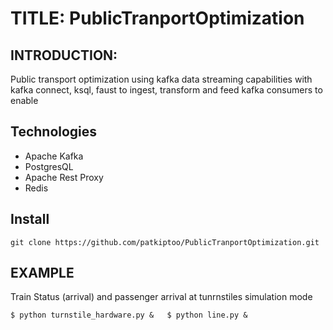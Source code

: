 # TITLE: PublicTranportOptimization

## INTRODUCTION:
Public transport optimization using kafka data streaming capabilities with kafka connect, ksql, faust to ingest, transform and feed kafka consumers to enable 


## Technologies
* Apache Kafka
* PostgresQL
* Apache Rest Proxy
* Redis

## Install
`git clone https://github.com/patkiptoo/PublicTranportOptimization.git`

## EXAMPLE
Train Status (arrival) and passenger arrival at tunrnstiles simulation mode

`$ python turnstile_hardware.py &  
$ python line.py &`



